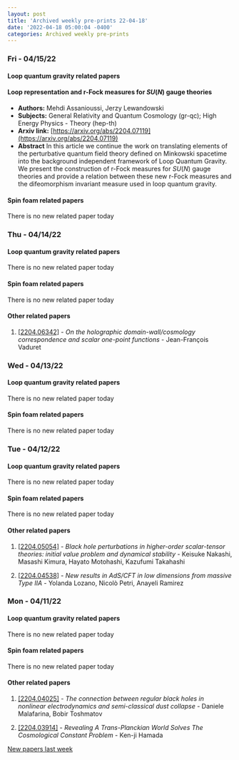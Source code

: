 ```yaml
---
layout: post
title: 'Archived weekly pre-prints 22-04-18'
date: '2022-04-18 05:00:04 -0400'
categories: Archived weekly pre-prints
---
```



### Fri - 04/15/22

#### Loop quantum gravity related papers

#### **Loop representation and r-Fock measures for $SU(N)$ gauge theories**
 - **Authors:** Mehdi Assanioussi, Jerzy Lewandowski
 - **Subjects:** General Relativity and Quantum Cosmology (gr-qc); High Energy Physics - Theory (hep-th)
 - **Arxiv link:** [https://arxiv.org/abs/2204.07119](https://arxiv.org/abs/2204.07119)
 - **Abstract**
 In this article we continue the work on translating elements of the perturbative quantum field theory defined on Minkowski spacetime into the background independent framework of Loop Quantum Gravity. We present the construction of r-Fock measures for $SU(N)$ gauge theories and provide a relation between these new r-Fock measures and the difeomorphism invariant measure used in loop quantum gravity. 

#### Spin foam related papers

There is no new related paper today 

### Thu - 04/14/22

#### Loop quantum gravity related papers

There is no new related paper today 

#### Spin foam related papers

There is no new related paper today 



#### Other related papers

1. [[2204.06342]](https://arxiv.org/abs/2204.06342) - *On the holographic domain-wall/cosmology correspondence and scalar  one-point functions* - Jean-François Vaduret



### Wed - 04/13/22

#### Loop quantum gravity related papers

There is no new related paper today 

#### Spin foam related papers

There is no new related paper today 

### Tue - 04/12/22

#### Loop quantum gravity related papers

There is no new related paper today 

#### Spin foam related papers

There is no new related paper today 



#### Other related papers

1. [[2204.05054]](https://arxiv.org/abs/2204.05054) - *Black hole perturbations in higher-order scalar-tensor theories: initial  value problem and dynamical stability* - Keisuke Nakashi, Masashi Kimura, Hayato Motohashi, Kazufumi Takahashi

1. [[2204.04538]](https://arxiv.org/abs/2204.04538) - *New results in AdS/CFT in low dimensions from massive Type IIA* - Yolanda Lozano, Nicolò Petri, Anayeli Ramirez



### Mon - 04/11/22

#### Loop quantum gravity related papers

There is no new related paper today 

#### Spin foam related papers

There is no new related paper today 



#### Other related papers

1. [[2204.04025]](https://arxiv.org/abs/2204.04025) - *The connection between regular black holes in nonlinear electrodynamics  and semi-classical dust collapse* - Daniele Malafarina, Bobir Toshmatov

1. [[2204.03914]](https://arxiv.org/abs/2204.03914) - *Revealing A Trans-Planckian World Solves The Cosmological Constant  Problem* - Ken-ji Hamada






[New papers last week]({{site.url}}/archived/weekly/pre-prints/2022/04/11/archived_weekly_papers.html)